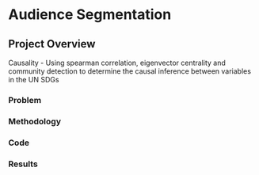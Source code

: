 # Audience Segmentation

## Project Overview
Causality - Using spearman correlation, eigenvector centrality and community detection to determine the causal inference between variables in the UN SDGs

### Problem

### Methodology

### Code

### Results


